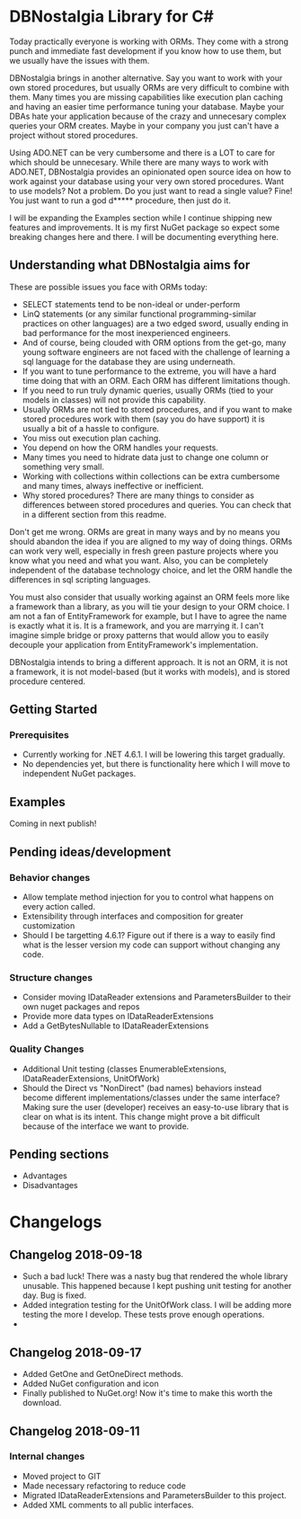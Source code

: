 # DBNostalgia Library for C#

Today practically everyone is working with ORMs. They come with a strong punch and immediate fast development if you know how to use them, but we usually have the issues with them.

DBNostalgia brings in another alternative. Say you want to work with your own stored procedures, but usually ORMs are very difficult to combine with them. Many times you are missing capabilities like execution plan caching and having an easier time performance tuning your database. Maybe your DBAs hate your application because of the crazy and unnecesary complex queries your ORM creates. Maybe in your company you just can't have a project without stored procedures.

Using ADO.NET can be very cumbersome and there is a LOT to care for which should be unnecesary. While there are many ways to work with ADO.NET, DBNostalgia provides an opinionated open source idea on how to work against your database using your very own stored procedures. Want to use models? Not a problem. Do you just want to read a single value? Fine! You just want to run a god d***** procedure, then just do it.

I will be expanding the Examples section while I continue shipping new features and improvements. It is my first NuGet package so expect some breaking changes here and there. I will be documenting everything here.

## Understanding what DBNostalgia aims for

These are possible issues you face with ORMs today:

* SELECT statements tend to be non-ideal or under-perform
* LinQ statements (or any similar functional programming-similar practices on other languages) are a two edged sword, usually ending in bad performance for the most inexperienced engineers.
* And of course, being clouded with ORM options from the get-go, many young software engineers are not faced with the challenge of learning a sql language for the database they are using underneath.
* If you want to tune performance to the extreme, you will have a hard time doing that with an ORM. Each ORM has different limitations though.
* If you need to run truly dynamic queries, usually ORMs (tied to your models in classes) will not provide this capability.
* Usually ORMs are not tied to stored procedures, and if you want to make stored procedures work with them (say you do have support) it is usually a bit of a hassle to configure.
* You miss out execution plan caching.
* You depend on how the ORM handles your requests.
* Many times you need to hidrate data just to change one column or something very small.
* Working with collections within collections can be extra cumbersome and many times, always ineffective or inefficient.
* Why stored procedures? There are many things to consider as differences between stored procedures and queries. You can check that in a different section from this readme.

Don't get me wrong. ORMs are great in many ways and by no means you should abandon the idea if you are aligned to my way of doing things. ORMs can work very well, especially in fresh green pasture projects where you know what you need and what you want. Also, you can be completely independent of the database technology choice, and let the ORM handle the differences in sql scripting languages.

You must also consider that usually working against an ORM feels more like a framework than a library, as you will tie your design to your ORM choice. I am not a fan of EntityFramework for example, but I have to agree the name is exactly what it is. It is a framework, and you are marrying it. I can't imagine simple bridge or proxy patterns that would allow you to easily decouple your application from EntityFramework's implementation.

DBNostalgia intends to bring a different approach. It is not an ORM, it is not a framework, it is not model-based (but it works with models), and is stored procedure centered.

## Getting Started

### Prerequisites

* Currently working for .NET 4.6.1. I will be lowering this target gradually.
* No dependencies yet, but there is functionality here which I will move to independent NuGet packages.

## Examples

Coming in next publish!

## Pending ideas/development

### Behavior changes

* Allow template method injection for you to control what happens on every action called.
* Extensibility through interfaces and composition for greater customization
* Should I be targetting 4.6.1? Figure out if there is a way to easily find what is the lesser version my code can support without changing any code.

### Structure changes

* Consider moving IDataReader extensions and ParametersBuilder to their own nuget packages and repos
* Provide more data types on IDataReaderExtensions
* Add a GetBytesNullable to IDataReaderExtensions

### Quality Changes

* Additional Unit testing (classes EnumerableExtensions, IDataReaderExtensions, UnitOfWork)
* Should the Direct vs "NonDirect" (bad names) behaviors instead become different implementations/classes under the same interface? Making sure the user (developer) receives an easy-to-use library that is clear on what is its intent. This change might prove a bit difficult because of the interface we want to provide.

## Pending sections

* Advantages
* Disadvantages

# Changelogs

## Changelog 2018-09-18
* Such a bad luck! There was a nasty bug that rendered the whole library unusable. This happened because I kept pushing unit testing for another day. Bug is fixed.
* Added integration testing for the UnitOfWork class. I will be adding more testing the more I develop. These tests prove enough operations.
* 

## Changelog 2018-09-17
* Added GetOne and GetOneDirect methods.
* Added NuGet configuration and icon
* Finally published to NuGet.org! Now it's time to make this worth the download.

## Changelog 2018-09-11

### Internal changes
* Moved project to GIT
* Made necessary refactoring to reduce code
* Migrated IDataReaderExtensions and ParametersBuilder to this project.
* Added XML comments to all public interfaces.